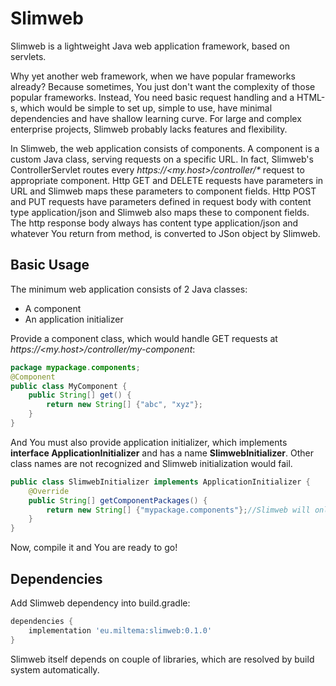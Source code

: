 ﻿# Slimweb
Slimweb is a lightweight Java web application framework, based on servlets.

Why yet another web framework, when we have popular frameworks already?
Because sometimes, You just don't want the complexity of those popular frameworks.
Instead, You need basic request handling and a HTML-s,
which would be simple to set up, simple to use, have minimal dependencies and have shallow learning curve.
For large and complex enterprise projects, Slimweb probably lacks features and flexibility.

In Slimweb, the web application consists of components. A component is a custom Java class, serving requests on a specific URL.
In fact, Slimweb's ControllerServlet routes every _https://<my.host>/controller/*_ request to appropriate component.
Http GET and DELETE requests have parameters in URL and Slimweb maps these parameters to component fields.
Http POST and PUT requests have parameters defined in request body with content type application/json and Slimweb also maps these to component fields.
The http response body always has content type application/json and whatever You return from method, is converted to JSon object by Slimweb.

## Basic Usage

The minimum web application consists of 2 Java classes:
* A component
* An application initializer

Provide a component class, which would handle GET requests at _https://<my.host>/controller/my-component_:

```java
package mypackage.components;
@Component
public class MyComponent {
	public String[] get() {
		return new String[] {"abc", "xyz"};
	}
}
```

And You must also provide application initializer, which implements **interface ApplicationInitializer** and has a name **SlimwebInitializer**.
Other class names are not recognized and Slimweb initialization would fail.

```java
public class SlimwebInitializer implements ApplicationInitializer {
	@Override
	public String[] getComponentPackages() {
		return new String[] {"mypackage.components"};//Slimweb will only scan components in this package and its subpackages
	}
}
```

Now, compile it and You are ready to go!

## Dependencies

Add Slimweb dependency into build.gradle:

```gradle
dependencies {
    implementation 'eu.miltema:slimweb:0.1.0'
}
```

Slimweb itself depends on couple of libraries, which are resolved by build system automatically.
